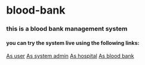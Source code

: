 # blood-bank
### this is a blood bank management system
#### you can try the system live using the following links:
[As user](http://blood-bank-ms.herokuapp.com/auth)
[As system admin](http://blood-bank-ms.herokuapp.com/sys-admin)
[As hospital](http://blood-bank-ms.herokuapp.com/hospital/login)
[As blood bank](http://blood-bank-ms.herokuapp.com/bank/login)
